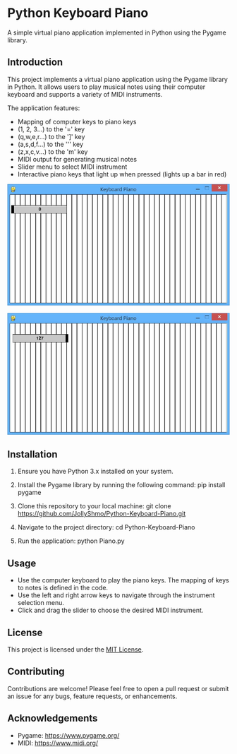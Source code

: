 # Python Keyboard Piano

A simple virtual piano application implemented in Python using the Pygame library.

## Introduction

This project implements a virtual piano application using the Pygame library in Python. It allows users to play musical notes using their computer keyboard and supports a variety of MIDI instruments.

The application features:

- Mapping of computer keys to piano keys
- (1, 2, 3...) to the '=' key 
- (q,w,e,r...) to the ']' key 
- (a,s,d,f...) to the ''' key 
- (z,x,c,v...) to the 'm' key
- MIDI output for generating musical notes
- Slider menu to select MIDI instrument
- Interactive piano keys that light up when pressed (lights up a bar in red)

![Keyboard Piano1](pic_1.JPG)

![Keyboard Piano2](pic_2.JPG)
## Installation

1. Ensure you have Python 3.x installed on your system.
2. Install the Pygame library by running the following command:
pip install pygame

4. Clone this repository to your local machine:
git clone https://github.com/JollyShmo/Python-Keyboard-Piano.git

5. Navigate to the project directory:
cd Python-Keyboard-Piano

6. Run the application:
python Piano.py

## Usage

- Use the computer keyboard to play the piano keys. The mapping of keys to notes is defined in the code.
- Use the left and right arrow keys to navigate through the instrument selection menu.
- Click and drag the slider to choose the desired MIDI instrument.

## License

This project is licensed under the [MIT License](LICENSE).

## Contributing

Contributions are welcome! Please feel free to open a pull request or submit an issue for any bugs, feature requests, or enhancements.

## Acknowledgements

- Pygame: https://www.pygame.org/
- MIDI: https://www.midi.org/

